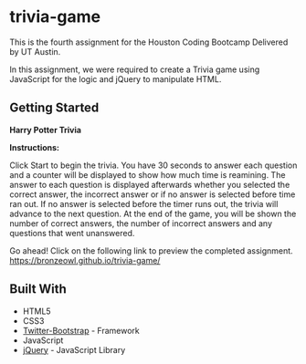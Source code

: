 # trivia-game

This is the fourth assignment for the Houston Coding Bootcamp Delivered by UT Austin.

In this assignment, we were required to create a Trivia game using JavaScript for the logic and jQuery to manipulate HTML. 

## Getting Started

**Harry Potter Trivia**

**Instructions:**

Click Start to begin the trivia.
You have 30 seconds to answer each question and a counter will be displayed to show how much time is reamining.
The answer to each question is displayed afterwards whether you selected the correct answer, the incorrect answer or if no answer is selected before time ran out.
If no answer is selected before the timer runs out, the trivia will advance to the next question.
At the end of the game, you will be shown the number of correct answers, the number of incorrect answers and any questions that went unanswered.

Go ahead! Click on the following link to preview the completed assignment.  
  https://bronzeowl.github.io/trivia-game/

## Built With

* HTML5
* CSS3
* [Twitter-Bootstrap](http://getbootstrap.com/) - Framework
* JavaScript 
* [jQuery](https://api.jquery.com/) - JavaScript Library


